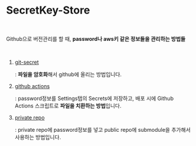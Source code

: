 # SecretKey-Store

<br />

Github으로 버전관리를 할 때, **password나 aws키 같은 정보들을 관리하는 방법들**

<br />

1. <a href="https://github.com/osj3474/SecretKey-Store/blob/main/GIT_SECRET.md" target="_blank">git-secret</a>

   : **파일을 암호화**해서 github에 올리는 방법입니다.

2. <a href="https://github.com/osj3474/SecretKey-Store/blob/main/GITHUB_ACTIONS.md" target="_blank">github actions</a>

   : password정보를 Settings탭의 Secrets에 저장하고, 배포 시에 Github Actions 스크립트로 **파일을 치환하는 방법**입니다.

3. <a href="https://github.com/osj3474/SecretKey-Store/blob/main/PRIVATE_REPO.md" target="_blank">private repo</a>

   : private repo에 password정보를 넣고 public repo에 submodule을 추가해서 사용하는 방법입니다.





